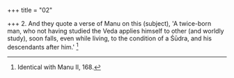 +++
title = "02"

+++
2. And they quote a verse of Manu on this (subject), 'A twice-born man, who not having studied the Veda applies himself to other (and worldly study), soon falls, even while living, to the condition of a Śūdra, and his descendants after him.' [^2] 


[^2]:  Identical with Manu II, 168.
